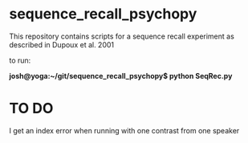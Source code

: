 # sequence_recall_psychopy
This repository contains scripts for a sequence recall experiment as
described in Dupoux et al. 2001

to run: 

**josh@yoga:~/git/sequence_recall_psychopy$ python SeqRec.py**


# TO DO
I get an index error when running with one contrast from one speaker